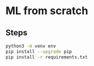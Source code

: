 # ML from scratch

## Steps

```bash
python3 -m venv env
pip install --upgrade pip
pip install -r requirements.txt
```
